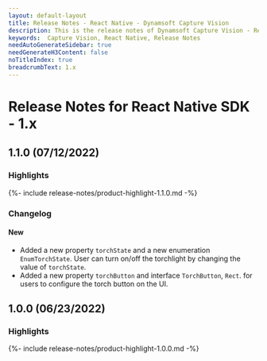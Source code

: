 ```yaml
---
layout: default-layout
title: Release Notes - React Native - Dynamsoft Capture Vision
description: This is the release notes of Dynamsoft Capture Vision - React Native Edition.
keywords:  Capture Vision, React Native, Release Notes
needAutoGenerateSidebar: true
needGenerateH3Content: false
noTitleIndex: true
breadcrumbText: 1.x
---
```


# Release Notes for React Native SDK - 1.x

## 1.1.0 (07/12/2022)

### Highlights

{%- include release-notes/product-highlight-1.1.0.md -%}

### Changelog

#### New

- Added a new property `torchState` and a new enumeration `EnumTorchState`. User can turn on/off the torchlight by changing the value of `torchState`.
- Added a new property `torchButton` and interface `TorchButton`, `Rect`.  for users to configure the torch button on the UI.

## 1.0.0 (06/23/2022)

### Highlights

{%- include release-notes/product-highlight-1.0.0.md -%}
